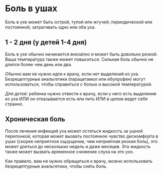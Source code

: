 # Боль в ушах
Боль в ухе может быть острой, тупой или жгучей; периодической или постоянной; затрагивать одно или оба уха.

## 1 - 2 дня (у детей 1-4 дня)
Боль в ухе обычно начинается внезапно и может быть довольно резкой. Ваша температура также может повыситься. Сильная боль обычно не длится более чем день или два.

Обычно вам не нужно идти к врачу, если нет выделений из уха. Безрецептурные анальгетики (парацетамол или ибупрофен) могут использоваться, чтобы справиться с болью и высокой температурой.

*Для детей:* ребенка нужно отвести к врачу, если у него есть выделения из уха ИЛИ он отказывается есть или пить ИЛИ в целом ведет себя странно.

## Хроническая боль
После лечения инфекций уха может остаться жидкость за ушной перепонкой, которая может вызвать постоянное чувство дискомфорта в ушах (скорее неприятное ощзущение, чем неприятная резкая боль), это может длиться до нескольких недель и даже месяцев. Эта жидкость также может вызвать временное снижение слуха на это ухо.

Как правило, вам не нужно обращаться к врачу, можно использовать безрецептурные анальгетики, чтобы снять боль.
